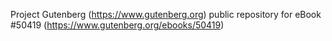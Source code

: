 Project Gutenberg (https://www.gutenberg.org) public repository for
eBook #50419 (https://www.gutenberg.org/ebooks/50419)

